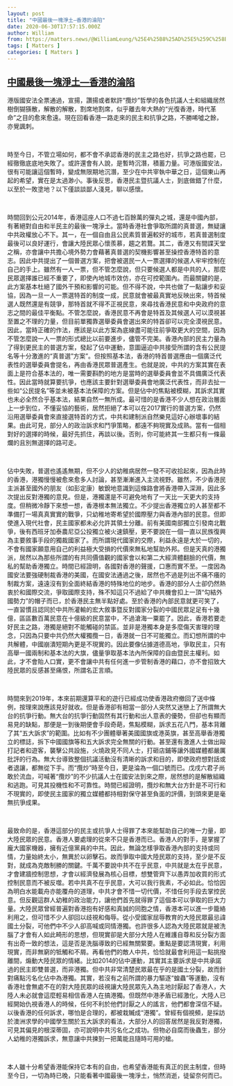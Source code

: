 ```yaml
---
layout: post
title: "中國最後一塊淨土—香港的淪陷"
date: 2020-06-30T17:57:15.000Z
author: William
from: https://matters.news/@WilliamLeung/%25E4%25B8%25AD%25E5%259C%258B%25E6%259C%2580%25E5%25BE%258C%25E4%25B8%2580%25E5%25A1%258A%25E6%25B7%25A8%25E5%259C%259F-%25E9%25A6%2599%25E6%25B8%25AF%25E7%259A%2584%25E6%25B7%25AA%25E9%2599%25B7-bafyreihwmtzeinbr3bsjsorieihzyib6ecsgrdvuh53fzz6anweabv5skm
tags: [ Matters ]
categories: [ Matters ]
---
```

<!--1593539835000-->
[中國最後一塊淨土—香港的淪陷](https://matters.news/@WilliamLeung/%25E4%25B8%25AD%25E5%259C%258B%25E6%259C%2580%25E5%25BE%258C%25E4%25B8%2580%25E5%25A1%258A%25E6%25B7%25A8%25E5%259C%259F-%25E9%25A6%2599%25E6%25B8%25AF%25E7%259A%2584%25E6%25B7%25AA%25E9%2599%25B7-bafyreihwmtzeinbr3bsjsorieihzyib6ecsgrdvuh53fzz6anweabv5skm)
------

<div>
<p>港版國安法全票通過，宣揚，讚揚或者默許“攬炒”哲學的各色抗議人士和組織居然樹倒猢猻散，解散的解散，割席地割席，似乎離去年大熱的“光復香港，時代革命”之目的愈來愈遠。現在回看香港一路走來的民主和抗爭之路，不勝唏噓之餘，亦覺諷刺。</p><p><br></p><p>時至今日，不管立場如何，都不會不承認香港的民主之路也好，抗爭之路也罷，已經徹徹底底地失敗了。或許還會有人說，是暫時沉潛，積蓄力量。可港版國安法，很有可能讓這個暫時，變成無限期地沉潛，至少在中共宰執中華之日，這個東山再起的希望，實在是太過渺小。事後反思，香港民主暨抗議人士，到底做錯了什麼，以至於一敗塗地？以下僅談談鄙人淺見，聊以感懷。</p><p><br></p><p>時間回到公元2014年，香港這座人口不過七百餘萬的彈丸之城，還是中國內部，有著絕對自由和半民主的最後一塊淨土。當時香港社會爭取所謂的真普選，無疑讓中共政權放心不下。其一，在一個自由且公民素質普遍較好的城市，若真普選制度最後可以良好運行，會讓大陸民眾心懷羨慕，趨之若鶩。其二，香港又有間諜天堂之稱，亦會讓中共擔心境外勢力會藉著真普選的契機影響甚至操控香港特首的意志。因此中共提出了一個普選方案，把會被選民一人一票選擇的候選人牢牢控制在自己的手上。雖然有一人一票，但不管怎麼說，但只要候選人都是中共的人，那麼民眾選擇誰已經不重要了，即使內地城市效仿，亦在可控範圍內。而最關鍵的是，此方案基本杜絕了國外干預和影響的可能。但不得不說，中共也做了一點讓步和妥協，因為一旦一人一票選特首的制度一成，民意就會被最真實地反映出來，特首候選人既然還是有競爭，那特首就不得不正視民意，來尋找香港民意和中央政府的意志之間的最佳平衡點。不管怎麼說，香港民意不再會是特首及其候選人可以漠視甚至置之不理的力量，但目前單獨靠選舉委員會選出來的特首卻可以完全漠視民意。因此，當時正確的作法，應該是以此方案為底線盡可能往前爭取更大的空間，因為不管怎麼說一人一票的形式總比以前要進步，儘管不完美。香港內部的民主力量為了得到更民主的普選方案，發起了佔中運動，意圖逼迫中共接受所謂的含有公民提名等十分激進的“真普選”方案”。但按照基本法，香港的特首普選應由一個廣泛代表性的選舉委員會提名，再由香港民眾普選產生。也就是說，中共的方案其實在表面上是符合基本法的，唯一需要斟酌的地方是當時的選舉委員會並不具備廣泛代表性。因此當時就算要抗爭，也應該主要針對選舉委員會地廣泛代表性，而非去扯一些如“公民提名”等並未被基本法保障的方案。但是佔中的焦點被模糊，其訴求其實也未必全然合乎基本法，結果自然一無所成。最可惜的是香港不少人想在政治層面上一步到位，不懂妥協的藝術，居然拒絕了本可以在2017實行的普選方案，仍然沿用選舉委員會來直接選特首的方式，中共和建制派自然樂見這好心辦壞事的結果。由此可見，部分人的政治訴求和鬥爭策略，都遠不夠現實及成熟。當有一個相對好的選擇的時候，最好先抓住，再談以後。否則，你可能終其一生都只有一條最爛的且別無選擇的路可走。</p><p><br></p><p>佔中失敗，普選也遙遙無期，但不少人的幼稚病居然一發不可收拾起來，因為此時的香港，港獨慢慢被愈來愈多人討論，甚至漸漸進入主流視野。雖然，不少香港民主派甚至國外的朋友（如彭定康）敏銳地意識到這條路會將香港帶入深淵，因此多次提出反對港獨的意見。但是，港獨還是不可避免地有了一天比一天更大的支持度。但稍微冷靜下來想一想，香港根本無法獨立。不少提出香港獨立的人甚至都不準備打一場真真實實的戰爭，只幼稚地寄希望於國際壓力與香港內部的民意。但即使進入現代社會，民主國家都未必允許其領土分離。前有美國南部獨立引發南北戰爭，後有西班牙加泰農尼亞公投獨立被火速鎮壓，更不要說在一個一直以民族復興為主要敘事手段的獨裁國家了。而所謂現代國家的交際，利益永遠是大於一切的，不會有國家願意用自己的利益極大受損的代價來無私地幫助外邦。但是天真的港獨派，居然以為那些所謂的有共同價值觀的國家會以和第二大經濟體翻臉的代價，無私的幫助香港獨立。時間已經證明，各國對香港的聲援，口惠而實不至。一度因為國安法要強硬制裁香港的美國，在國安法通過之後，居然也不過是列出不痛不癢的制裁方案，遠遠沒有到全面終結香港的特殊地位的地步。香港的部分人士卻仍然熱衷於和國際交流，爭取國際支持，殊不知這只不過給了中共機會扣上一頂“勾結外國勢力”的帽子而已，於香港民主無半點好處。至於香港的內部民意就更可笑了，一直習慣且認同於中共所灌輸的宏大敘事暨反對國家分裂的中國民眾足足有十幾億，區區數百萬民意在十億級的民意當中，不過滄海一粟罷了。因此，香港若要走好民主之路，港獨是絕對不能觸碰的禁區。並非是港獨本身是多麼傷天害理的理念，只因為只要中共仍然大權獨攬一日，香港就一日不可能獨立。而幻想所謂的中共解體，中國崩潰短期內更是不現實的。因此要像佔據道德高地，爭取民主，只有高舉一國兩制和基本法的大旗，儘量爭取基本法內所保障的自由暨民主權利。如此，才不會貽人口實，更不會讓中共有任何進一步管制香港的藉口，亦不會招致大陸民眾的反感甚至痛恨，所謂名正言順。</p><p><br></p><p>時間來到2019年，本來前期還算平和的遊行已經成功使香港政府撤回了送中條例，按理來說應該見好就收。但是香港卻有相當一部分人突然又迷戀上了所謂無大台的抗爭行動。無大台的抗爭行動固然有其行動和出人意表的優勢，但卻也有顯而易見的缺點，那便是一到後期便會手段奇葩，焦點模糊，訴求五花八門，基本背離了其“五大訴求”的範圍。比如有不少團體舉著美國國旗或港英旗，甚至高舉香港獨立的標誌，拆下中國國旗等和五大訴求完全無關的行動。甚至還有激進人士做出毆打記者和遊客，襲擊公共設施，火燒政見不同人士，打砸店鋪等讓外國媒體都嚴厲批評的行為。無大台導致整個抗議活動沒有清晰的訴求和目的，即使政府想對話或者退讓，都無從下手。而“攬炒”時至今日，更是淪為一個口號而已。戊戌六君子尚敢於流血，可喊著“攬炒”的不少抗議人士在國安法到來之際，居然想的是解散組織和逃跑。可見其投機性和不可靠性。時間已經證明，攬炒和無大台方針是不可行和不現實的，即使民主國家的獨立媒體都持相對保守甚至負面的評價，到頭來更是毫無抗爭成果。</p><p><br></p><p>最致命的是，香港這部分的民主或抗爭人士得罪了本來能幫助自己的唯一力量，即大陸民眾的民意。香港人要處理的從來不只是香港而已。香港人的對手，是掌握了龐大國家機器，擁有近億黨員的中共。因此，無論怎樣爭取香港內部的支持或同情，力量始終太小，無異於以卵擊石。故而爭取中國大陸民眾的支持，至少是不反對，就成為克敵制勝的關鍵。千萬不要說中共不在乎民意，中共就是太在乎民意，才會建牆控制思想，才會以經濟發展為核心目標，想雙管齊下以愚弄加收買的形式控制民意而不被反噬。若中共真不在乎民意，大可以我行我素，不必如此。恰恰因為明白水能載舟亦能覆舟的道理，中共才會不惜一切代價，不惜任何手段去掌控民意。但反觀這群人幼稚的政治能力，讓他們首先就得罪了這個本可以爭取的巨大力量。大陸民眾曾經普遍對香港抱有好感和真誠的同胞之情，香港本可以進一步籠絡利用之，但可惜不少人卻回以歧視和侮辱。從小受國家屈辱教育的大陸民眾最忌諱國土分裂，可他們中不少人卻高喊或同情港獨。也許很多人認為大陸民眾就是被洗腦了才會有人如此畸形的思想，但現實卻是大部分大陸人在維護自尊和反分裂方面有出奇一致的想法，這是否是洗腦導致的已經無關緊要。重點是要認清現實，利用現實，而非無窮的牴觸和不屑。再看他們的敵人中共，恰恰就最會利用這一點挑撥離間，煽動大陸民眾的情緒。比如2014的佔中運動，其實其主要訴求是中共承諾過的民主即雙普選，而非港獨。但中共非常清楚民眾最在乎的是國土分裂，故而針對痛點污名化佔中為港獨。其實，若沒有之前所謂的暴力驅逐“蝗蟲”等運動，沒有香港社會無處不在的對大陸民眾的歧視讓大陸民眾先入為主地討厭起了香港人，大陸人未必就會這麼輕易相信香港人在搞港獨。但既然中港矛盾已經激化，大陸人已經開始仇視香港人的時候，任何不利於他們討厭之人的謠言，他們都會深信不疑。以後香港的任何訴求，哪怕是合理的，都被栽贓成“港獨”。曾經有個視頻，是採訪於澳洲求學的中國學生關於五大訴求的看法，大部分人的回答居然是我反對港獨，可見其偏見的根深蒂固，亦可說明中共污名化之成功。但物必自腐而後蟲生，部分人幼稚的港獨訴求，無意讓中共揀到一把萬能且隨時可用的槍。</p><p><br></p><p>本人雖十分希望香港能保持它本有的自由，也希望香港能有真正的民主制度，但時至今日，一切為時已晚，只能看著中國最後一塊淨土，悄然消逝，徒留奈何而已。</p><p><br></p><p><br></p>
</div>
